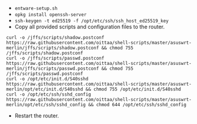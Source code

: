 * `entware-setup.sh`
* `opkg install openssh-server`
* `ssh-keygen -t ed25519 -f /opt/etc/ssh/ssh_host_ed25519_key`
* Copy all provided scripts and configuration files to the router. 
```
curl -o /jffs/scripts/shadow.postconf https://raw.githubusercontent.com/oittaa/shell-scripts/master/asuswrt-merlin/jffs/scripts/shadow.postconf && chmod 755 /jffs/scripts/shadow.postconf
curl -o /jffs/scripts/passwd.postconf https://raw.githubusercontent.com/oittaa/shell-scripts/master/asuswrt-merlin/jffs/scripts/passwd.postconf && chmod 755 /jffs/scripts/passwd.postconf
curl -o /opt/etc/init.d/S40sshd https://raw.githubusercontent.com/oittaa/shell-scripts/master/asuswrt-merlin/opt/etc/init.d/S40sshd && chmod 755 /opt/etc/init.d/S40sshd
curl -o /opt/etc/ssh/sshd_config https://raw.githubusercontent.com/oittaa/shell-scripts/master/asuswrt-merlin/opt/etc/ssh/sshd_config && chmod 644 /opt/etc/ssh/sshd_config
```
* Restart the router.
